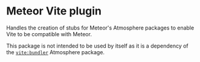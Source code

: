 # Meteor Vite plugin
Handles the creation of stubs for Meteor's Atmosphere packages to enable Vite to be compatible with Meteor.

This package is not intended to be used by itself as it is a dependency of the [`vite:bundler`](../../) Atmosphere
package.


